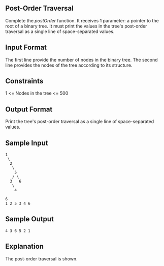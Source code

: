 ## Post-Order Traversal

Complete the _postOrder_ function. It receives 1 parameter: a
pointer to the root of a binary tree. It must print the values in
the tree's post-order traversal as a single line of space-separated
values.

## Input Format

The first line provide the number of nodes in the binary tree.
The second line provides the nodes of the tree according to its structure.

## Constraints

1 <= Nodes in the tree <= 500

## Output Format

Print the tree's post-order traversal as a single line of space-separated values.

## Sample Input

```
1
 \
  2
   \
    5
   / \
  3   6
   \
    4
```

```
6
1 2 5 3 4 6
```

## Sample Output

```
4 3 6 5 2 1
```

## Explanation

The post-order traversal is shown.
